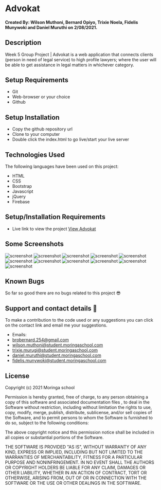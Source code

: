 # Advokat

#### Created By: Wilson Muthoni, Bernard Opiyo, Trixie Noela, Fidelis Munywoki and Daniel Muruthi on 2/08/2021.

## Description

Week 5 Group Project | Advokat is a web application that connects clients (person in need of legal service) to high profile lawyers; where the user will be able to get assistance in legal matters in whichever category.

## Setup Requirements

- Git
- Web-browser or your choice
- Github

## Setup Installation

- Copy the github repository url
- Clone to your computer
- Double click the index.html to go live/start your live server

## Technologies Used

The following languages have been used on this project:

- HTML
- CSS
- Bootstrap
- Javascript
- jQuery
- Firebase

## Setup/Installation Requirements

- Live link to view the project <a href="https://bernard2030.github.io/advokat/">View Advokat</a>

## Some Screenshots

<img src="./img/screenshots/1.png" alt="screenshot" />
<img src="./img/screenshots/2.png" alt="screenshot" />
<img src="./img/screenshots/3.png" alt="screenshot" />
<img src="./img/screenshots/4.png" alt="screenshot" />
<img src="./img/screenshots/5.png" alt="screenshot" />
<img src="./img/screenshots/6.png" alt="screenshot" />
<img src="./img/screenshots/7.png" alt="screenshot" />
<img src="./img/screenshots/8.png" alt="screenshot" />
<img src="./img/screenshots/9.png" alt="screenshot" />
<img src="./img/screenshots/10.png" alt="screenshot" />
<img src="./img/screenshots/11.png" alt="screenshot" />


## Known Bugs

So far so good there are no bugs related to this project 😎

## Support and contact details 🙂

To make a contribution to the code used or any suggestions you can click on the contact link and email me your suggestions.

- Emails:
- brobernard.254@gmail.com
- wilson.muthoni@student.moringaschool.com
- trixie.murugi@student.moringaschool.com
- daniel.muruthi@student.moringaschool.com
- fidelis.munywoki@student.moringaschool.com

## License

Copyright (c) 2021 Moringa school

Permission is hereby granted, free of charge, to any person obtaining a copy
of this software and associated documentation files , to deal
in the Software without restriction, including without limitation the rights
to use, copy, modify, merge, publish, distribute, sublicense, and/or sell
copies of the Software, and to permit persons to whom the Software is
furnished to do so, subject to the following conditions:

The above copyright notice and this permission notice shall be included in all
copies or substantial portions of the Software.

THE SOFTWARE IS PROVIDED "AS IS", WITHOUT WARRANTY OF ANY KIND, EXPRESS OR
IMPLIED, INCLUDING BUT NOT LIMITED TO THE WARRANTIES OF MERCHANTABILITY,
FITNESS FOR A PARTICULAR PURPOSE AND NONINFRINGEMENT. IN NO EVENT SHALL THE
AUTHORS OR COPYRIGHT HOLDERS BE LIABLE FOR ANY CLAIM, DAMAGES OR OTHER
LIABILITY, WHETHER IN AN ACTION OF CONTRACT, TORT OR OTHERWISE, ARISING FROM,
OUT OF OR IN CONNECTION WITH THE SOFTWARE OR THE USE OR OTHER DEALINGS IN THE
SOFTWARE.
